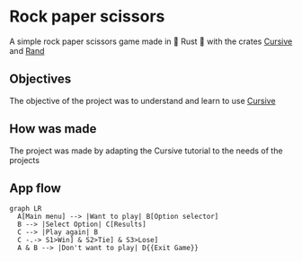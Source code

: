 # Rock paper scissors
A simple rock paper scissors game made in :crab: Rust :crab: with the crates [Cursive](https://github.com/gyscos/cursive) and [Rand](https://github.com/rust-random/rand)

## Objectives
The objective of the project was to understand and learn to use [Cursive](https://github.com/gyscos/cursive)

## How was made
The project was made by adapting the Cursive tutorial to the needs of the projects

## App flow
```mermaid
graph LR
  A[Main menu] --> |Want to play| B[Option selector]
  B --> |Select Option| C[Results]
  C --> |Play again| B
  C -.-> S1>Win] & S2>Tie] & S3>Lose]
  A & B --> |Don't want to play| D{{Exit Game}}
```

